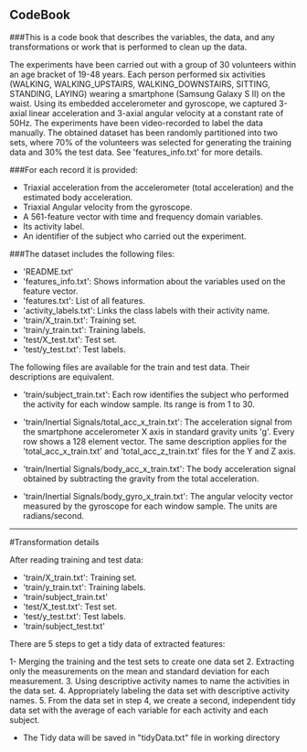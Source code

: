 ## CodeBook
###This is a code book that describes the variables, the data, and any transformations or work that is performed to clean up the data.

The experiments have been carried out with a group of 30 volunteers within an age bracket of 19-48 years. Each person performed six activities (WALKING, WALKING_UPSTAIRS, WALKING_DOWNSTAIRS, SITTING, STANDING, LAYING) wearing a smartphone (Samsung Galaxy S II) on the waist. Using its embedded accelerometer and gyroscope, we captured 3-axial linear acceleration and 3-axial angular velocity at a constant rate of 50Hz. The experiments have been video-recorded to label the data manually. The obtained dataset has been randomly partitioned into two sets, where 70% of the volunteers was selected for generating the training data and 30% the test data. See 'features_info.txt' for more details. 

###For each record it is provided:

- Triaxial acceleration from the accelerometer (total acceleration) and the estimated body acceleration.
- Triaxial Angular velocity from the gyroscope. 
- A 561-feature vector with time and frequency domain variables. 
- Its activity label. 
- An identifier of the subject who carried out the experiment.

###The dataset includes the following files:

- 'README.txt'
- 'features_info.txt': Shows information about the variables used on the feature vector.
- 'features.txt': List of all features.
- 'activity_labels.txt': Links the class labels with their activity name.
- 'train/X_train.txt': Training set.
- 'train/y_train.txt': Training labels.
- 'test/X_test.txt': Test set.
- 'test/y_test.txt': Test labels.

The following files are available for the train and test data. Their descriptions are equivalent. 

- 'train/subject_train.txt': Each row identifies the subject who performed the activity for each window sample. Its range is from 1 to 30. 

- 'train/Inertial Signals/total_acc_x_train.txt': The acceleration signal from the smartphone accelerometer X axis in standard gravity units 'g'. Every row shows a 128 element vector. The same description applies for the 'total_acc_x_train.txt' and 'total_acc_z_train.txt' files for the Y and Z axis. 

- 'train/Inertial Signals/body_acc_x_train.txt': The body acceleration signal obtained by subtracting the gravity from the total acceleration. 

- 'train/Inertial Signals/body_gyro_x_train.txt': The angular velocity vector measured by the gyroscope for each window sample. The units are radians/second. 

- - -

#Transformation details

After reading training and test data:
* 'train/X_train.txt': Training set.
* 'train/y_train.txt': Training labels.
* 'train/subject_train.txt' 
* 'test/X_test.txt': Test set.
* 'test/y_test.txt': Test labels.
* 'train/subject_test.txt'

There are 5 steps to get a tidy data of extracted features:

1- Merging the training and the test sets to create one data set
2. Extracting only the measurements on the mean and standard deviation for each measurement.
3. Using descriptive activity names to name the activities in the data set.
4. Appropriately labeling the data set with descriptive activity names.
5. From the data set in step 4, we create a second, independent tidy data set with the average of each variable for each activity and each subject.
* The Tidy data will be saved in "tidyData.txt" file in working directory
